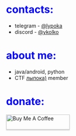 <h1 style="color:blue;">contacts:</h1>

- telegram - [@lypoka](https://t.me/lypoka)
- discord - [@ykolko](https://discordapp.com/users/696050703302525048)

<h1 style="color:blue;">about me:</h1>

- java/android, python
- CTF [лыпока)](https://ctftime.org/team/269614) member

<h1 style="color:blue;">donate:</h1>

<a href="https://www.buymeacoffee.com/ykolko" target="_blank"><img src="https://www.buymeacoffee.com/assets/img/custom_images/orange_img.png" alt="Buy Me A Coffee" style="height: 41px !important;width: 174px !important;box-shadow: 0px 3px 2px 0px rgba(190, 190, 190, 0.5) !important;-webkit-box-shadow: 0px 3px 2px 0px rgba(190, 190, 190, 0.5) !important;" ></a>
